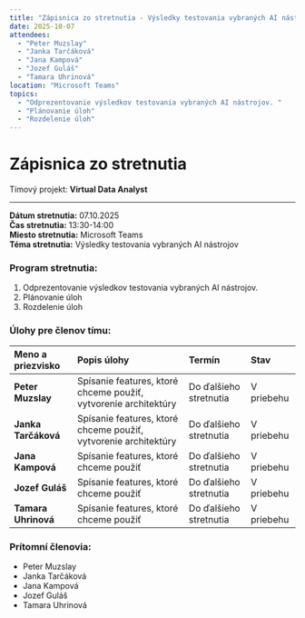 ```yaml
---
title: "Zápisnica zo stretnutia - Výsledky testovania vybraných AI nástrojov"
date: 2025-10-07
attendees:
  - "Peter Muzslay"
  - "Janka Tarčáková"
  - "Jana Kampová"
  - "Jozef Guláš"
  - "Tamara Uhrinová"
location: "Microsoft Teams"
topics:
  - "Odprezentovanie výsledkov testovania vybraných AI nástrojov. "
  - "Plánovanie úloh"
  - "Rozdelenie úloh"
---
```


# Zápisnica zo stretnutia

Tímový projekt: **Virtual Data Analyst**

---

**Dátum stretnutia:** 07.10.2025  
**Čas stretnutia:** 13:30-14:00  
**Miesto stretnutia:** Microsoft Teams  
**Téma stretnutia:** Výsledky testovania vybraných AI nástrojov 

### Program stretnutia:

1.  Odprezentovanie výsledkov testovania vybraných AI nástrojov. 
2.  Plánovanie úloh
3.  Rozdelenie úloh

### Úlohy pre členov tímu:

| Meno a priezvisko   | Popis úlohy                                      | Termín                 | Stav       |
| :------------------ | :----------------------------------------------- | :--------------------- | :--------- |
| **Peter Muzslay**   | Spísanie features, ktoré chceme použiť, vytvorenie architektúry | Do ďalšieho stretnutia | V priebehu |
| **Janka Tarčáková** | Spísanie features, ktoré chceme použiť, vytvorenie architektúry | Do ďalšieho stretnutia | V priebehu |
| **Jana Kampová**    | Spísanie features, ktoré chceme použiť | Do ďalšieho stretnutia | V priebehu |
| **Jozef Guláš**     | Spísanie features, ktoré chceme použiť | Do ďalšieho stretnutia | V priebehu |
| **Tamara Uhrinová** | Spísanie features, ktoré chceme použiť | Do ďalšieho stretnutia | V priebehu |

### Prítomní členovia:

- Peter Muzslay
- Janka Tarčáková
- Jana Kampová
- Jozef Guláš
- Tamara Uhrinová
